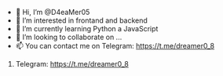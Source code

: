 - 👋 Hi, I’m @D4eaMer05
- 👀 I’m interested in frontand and backend
- 🌱 I’m currently learning Python a JavaScript
- 💞️ I’m looking to collaborate on ...
- 📫 You can contact me on Telegram: https://t.me/dreamer0_8
1) Telegram: https://t.me/dreamer0_8
